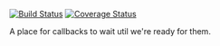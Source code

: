 [![Build Status](https://travis-ci.org/bigeasy/vestibule.svg?branch=master)](https://travis-ci.org/bigeasy/vestibule) [![Coverage Status](https://coveralls.io/repos/bigeasy/vestibule/badge.svg?branch=master&service=github)](https://coveralls.io/github/bigeasy/vestibule?branch=master)

A place for callbacks to wait util we're ready for them.

